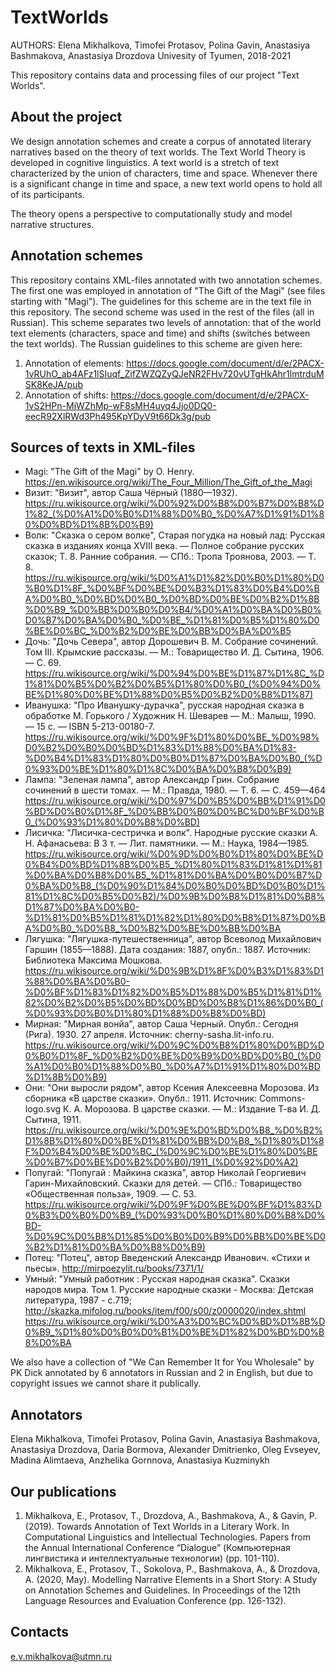 # TextWorlds

AUTHORS: Elena Mikhalkova, Timofei Protasov, Polina Gavin, Anastasiya Bashmakova, Anastasiya Drozdova
Univesity of Tyumen, 2018-2021

This repository contains data and processing files of our project "Text Worlds".

## About the project

We design annotation schemes and create a corpus of annotated literary narratives based on the theory of text worlds. 
The Text World Theory is developed in cognitive linguistics. A text world is a stretch of text characterized by the 
union of characters, time and space. Whenever there is a significant change in time and space, a new text world opens 
to hold all of its participants.

The theory opens a perspective to computationally study and model narrative structures.

## Annotation schemes

This repository contains XML-files annotated with two annotation schemes. The first one was employed in annotation of "The 
Gift of the Magi" (see files starting with "Magi"). The guidelines for this scheme are in the text file in this repository.
The second scheme was used in the rest of the files (all in Russian). This scheme separates two levels of annotation:
that of the world text elements (characters, space and time) and shifts (switches between the text worlds). The Russian 
guidelines to this scheme are given here:

1. Annotation of elements: https://docs.google.com/document/d/e/2PACX-1vRUhO_ab4AFz1lSIuqf_ZifZWZQZyQJeNR2FHv720vUTgHkAhr1lmtrduMSK8KeJA/pub
2. Annotation of shifts: https://docs.google.com/document/d/e/2PACX-1vS2HPn-MjWZhMp-wF8sMH4uyq4Jjo0DQ0-eecR92XlRWd3Ph495KpYDyV9t66Dk3g/pub 

## Sources of texts in XML-files

- Magi: "The Gift of the Magi" by O. Henry. https://en.wikisource.org/wiki/The_Four_Million/The_Gift_of_the_Magi
- Визит: "Визит", автор Саша Чёрный (1880—1932). https://ru.wikisource.org/wiki/%D0%92%D0%B8%D0%B7%D0%B8%D1%82_(%D0%A1%D0%B0%D1%88%D0%B0_%D0%A7%D1%91%D1%80%D0%BD%D1%8B%D0%B9)
- Волк: "Сказка о сером волке", Старая погудка на новый лад: Русская сказка в изданиях конца XVIII века. — 
Полное собрание русских сказок; Т. 8. Ранние собрания. — СПб.: Тропа Троянова, 2003. — Т. 8. 
https://ru.wikisource.org/wiki/%D0%A1%D1%82%D0%B0%D1%80%D0%B0%D1%8F_%D0%BF%D0%BE%D0%B3%D1%83%D0%B4%D0%BA%D0%B0_%D0%BD%D0%B0_%D0%BD%D0%BE%D0%B2%D1%8B%D0%B9_%D0%BB%D0%B0%D0%B4/%D0%A1%D0%BA%D0%B0%D0%B7%D0%BA%D0%B0_%D0%BE_%D1%81%D0%B5%D1%80%D0%BE%D0%BC_%D0%B2%D0%BE%D0%BB%D0%BA%D0%B5
- Дочь: "Дочь Севера", автор Дорошевич В. М. Собрание сочинений. Том III. Крымские рассказы. — М.: Товарищество И. Д. Сытина, 1906. — С. 69.
https://ru.wikisource.org/wiki/%D0%94%D0%BE%D1%87%D1%8C_%D1%81%D0%B5%D0%B2%D0%B5%D1%80%D0%B0_(%D0%94%D0%BE%D1%80%D0%BE%D1%88%D0%B5%D0%B2%D0%B8%D1%87)
- Иванушка: "Про Иванушку-дурачка", русская народная сказка в обработке М. Горького / Художник Н. Шеварев — М.: Малыш, 1990. — 15 с. — ISBN 5-213-00180-7.
https://ru.wikisource.org/wiki/%D0%9F%D1%80%D0%BE_%D0%98%D0%B2%D0%B0%D0%BD%D1%83%D1%88%D0%BA%D1%83-%D0%B4%D1%83%D1%80%D0%B0%D1%87%D0%BA%D0%B0_(%D0%93%D0%BE%D1%80%D1%8C%D0%BA%D0%B8%D0%B9)
- Лампа: "Зеленая лампа", автор Александр Грин. Собрание сочинений в шести томах. — М.: Правда, 1980. — Т. 6. — С. 459—464
https://ru.wikisource.org/wiki/%D0%97%D0%B5%D0%BB%D1%91%D0%BD%D0%B0%D1%8F_%D0%BB%D0%B0%D0%BC%D0%BF%D0%B0_(%D0%93%D1%80%D0%B8%D0%BD)
- Лисичка: "Лисичка-сестричка и волк". Народные русские сказки А. Н. Афанасьева: В 3 т. — Лит. памятники. — М.: Наука, 1984—1985.
https://ru.wikisource.org/wiki/%D0%9D%D0%B0%D1%80%D0%BE%D0%B4%D0%BD%D1%8B%D0%B5_%D1%80%D1%83%D1%81%D1%81%D0%BA%D0%B8%D0%B5_%D1%81%D0%BA%D0%B0%D0%B7%D0%BA%D0%B8_(%D0%90%D1%84%D0%B0%D0%BD%D0%B0%D1%81%D1%8C%D0%B5%D0%B2)/%D0%9B%D0%B8%D1%81%D0%B8%D1%87%D0%BA%D0%B0-%D1%81%D0%B5%D1%81%D1%82%D1%80%D0%B8%D1%87%D0%BA%D0%B0_%D0%B8_%D0%B2%D0%BE%D0%BB%D0%BA
- Лягушка: "Лягушка-путешественница", автор Всеволод Михайлович Гаршин (1855—1888). Дата создания: 1887, опубл.: 1887. Источник: Библиотека Максима Мошкова.
https://ru.wikisource.org/wiki/%D0%9B%D1%8F%D0%B3%D1%83%D1%88%D0%BA%D0%B0-%D0%BF%D1%83%D1%82%D0%B5%D1%88%D0%B5%D1%81%D1%82%D0%B2%D0%B5%D0%BD%D0%BD%D0%B8%D1%86%D0%B0_(%D0%93%D0%B0%D1%80%D1%88%D0%B8%D0%BD)
- Мирная: "Мирная вонйа", автор Саша Черный. Опубл.: Сегодня (Рига). 1930. 27 апреля. Источник: cherny-sasha.lit-info.ru.
https://ru.wikisource.org/wiki/%D0%9C%D0%B8%D1%80%D0%BD%D0%B0%D1%8F_%D0%B2%D0%BE%D0%B9%D0%BD%D0%B0_(%D0%A1%D0%B0%D1%88%D0%B0_%D0%A7%D1%91%D1%80%D0%BD%D1%8B%D0%B9)
- Они: "Они выросли рядом", автор Ксения Алексеевна Морозова. Из сборника «В царстве сказки». Опубл.: 1911. Источник: Commons-logo.svg К. А. Морозова. В царстве сказки. — М.: Издание Т-ва И. Д. Сытина, 1911.
https://ru.wikisource.org/wiki/%D0%9E%D0%BD%D0%B8_%D0%B2%D1%8B%D1%80%D0%BE%D1%81%D0%BB%D0%B8_%D1%80%D1%8F%D0%B4%D0%BE%D0%BC_(%D0%9C%D0%BE%D1%80%D0%BE%D0%B7%D0%BE%D0%B2%D0%B0)/1911_(%D0%92%D0%A2)
- Попугай: "Попугай : Майкина сказка", автор Николай Георгиевич Гарин-Михайловский. Сказки для детей. — СПб.: Товарищество «Общественная польза», 1909. — С. 53.
https://ru.wikisource.org/wiki/%D0%9F%D0%BE%D0%BF%D1%83%D0%B3%D0%B0%D0%B9_(%D0%93%D0%B0%D1%80%D0%B8%D0%BD-%D0%9C%D0%B8%D1%85%D0%B0%D0%B9%D0%BB%D0%BE%D0%B2%D1%81%D0%BA%D0%B8%D0%B9)
- Потец: "Потец", автор Введенский Александр Иванович. «Стихи и пьесы». http://mirpoezylit.ru/books/7371/1/
- Умный: "Умный работник : Русская народная сказка". Сказки народов мира. Том 1. Русские народные сказки - Москва: Детская литература, 1987 - с.719; http://skazka.mifolog.ru/books/item/f00/s00/z0000020/index.shtml
https://ru.wikisource.org/wiki/%D0%A3%D0%BC%D0%BD%D1%8B%D0%B9_%D1%80%D0%B0%D0%B1%D0%BE%D1%82%D0%BD%D0%B8%D0%BA

We also have a collection of "We Can Remember It for You Wholesale" by PK Dick annotated by 6 annotators in Russian and 2 in English, but due to copyright issues
we cannot share it publically.

## Annotators

Elena Mikhalkova, Timofei Protasov, Polina Gavin, Anastasiya Bashmakova, Anastasiya Drozdova, Daria Bormova, Alexander Dmitrienko, Oleg Evseyev,
Madina Alimtaeva, Anzhelika Gornnova, Anastasiya Kuzminykh

## Our publications

1. Mikhalkova, E., Protasov, T., Drozdova, A., Bashmakova, A., & Gavin, P. (2019). 
Towards Annotation of Text Worlds in a Literary Work. In Computational Linguistics and Intellectual Technologies. 
Papers from the Annual International Conference “Dialogue” (Компьютерная лингвистика и интеллектуальные технологии) (pp. 101-110).
2. Mikhalkova, E., Protasov, T., Sokolova, P., Bashmakova, A., & Drozdova, A. (2020, May). Modelling Narrative Elements in a Short Story:
A Study on Annotation Schemes and Guidelines. In Proceedings of the 12th Language Resources and Evaluation Conference (pp. 126-132).

## Contacts

e.v.mikhalkova@utmn.ru
